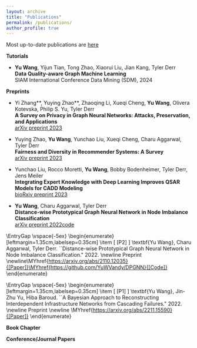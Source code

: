 ```yaml
---
layout: archive
title: "Publications"
permalink: /publications/
author_profile: true
---
```

Most up-to-date publications are [here](https://yuwvandy.github.io/_pages/2023_CV_Yu_Wang.pdf#nameddest=PUBLICATIONS)

**Tutorials**
- **Yu Wang**, Yijun Tian, Tong Zhao, Xiaorui Liu, Jian Kang, Tyler Derr
  <br>**Data Quality-aware Graph Machine Learning**
  <br>SIAM International Conference Data Mining (SDM), 2024

**Preprints**
- Yi Zhang**, Yuying Zhao**, Zhaoqing Li, Xueqi Cheng, **Yu Wang**, Olivera Kotevska, Philip S. Yu, Tyler Derr
  <br>**A Survey on Privacy in Graph Neural Networks: Attacks, Preservation, and Applications**
  <br>[arXiv preprint 2023](123)
  
- Yuying Zhao, **Yu Wang**, Yunchao Liu, Xueqi Cheng, Charu Aggarwal, Tyler Derr
 <br>**Fairness and Diversity in Recommender Systems: A Survey**
 <br>[arXiv preprint 2023](https://arxiv.org/abs/2307.04644)

- Yunchao Liu, Rocco Moretti, **Yu Wang**, Bobby Bodenheimer, Tyler Derr, Jens Meiler
 <br>**Integrating Expert Knowledge with Deep Learning Improves QSAR Models for CADD Modeling**
 <br>[bioRxiv preprint 2023](https://www.ncbi.nlm.nih.gov/pmc/articles/PMC10153143/)

- **Yu Wang**, Charu Aggarwal, Tyler Derr
 <br>**Distance-wise Prototypical Graph Neural Network in Node Imbalance Classification**
 <br>[arXiv preprint 2022](https://arxiv.org/abs/2110.12035)[code](https://github.com/YuWVandy/DPGNN)


\EntryGap
\vspace{-5ex}
\begin{enumerate}[leftmargin=1.35cm,labelsep=0.35cm]
\item [ $\mathrm{[P2]}$ ]
\textbf{Yu Wang}, Charu Aggarwal, Tyler Derr. ``Distance-wise Prototypical Graph Neural Network in Node Imbalance Classification." 2022.
\newline Preprint
\newline\MYhref{https://arxiv.org/abs/2110.12035}{[Paper]}\MYhref{https://github.com/YuWVandy/DPGNN}{[Code]}
\end{enumerate}

\EntryGap
\vspace{-5ex}
\begin{enumerate}[leftmargin=1.35cm,labelsep=0.35cm]
\item [ $\mathrm{[P1]}$ ]
\textbf{Yu Wang}, Jin-Zhu Yu, Hiba Baroud. ``A Bayesian Approach to Reconstructing Interdependent Infrastructure Networks from Cascading Failures." 2022. 
\newline Preprint
\newline \MYhref{https://arxiv.org/abs/2211.15590}{[Paper]}
\end{enumerate}

**Book Chapter**


**Conference/Journal Papers**
